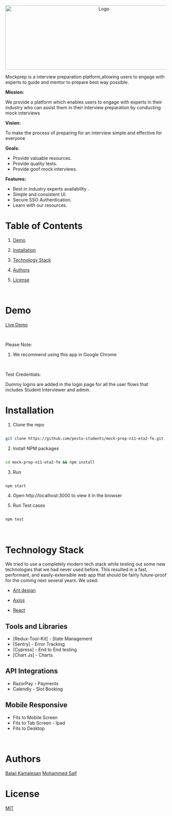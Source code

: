 
<!-- PROJECT LOGO -->

<br  />

<p  align="center">

<img  src="https://res.cloudinary.com/mock-prep/image/upload/v1638635421/Mockprep/Uilities/mp_Logo_n7fhp6.png"  alt="Logo"  width="600"  height="200"  >

</p>

Mockprep is a interview preparation platform,allowing users to engage with experts to guide and mentor to prepare best way possible.

**Mission:**

We provide a platform which enables users to engage with experts in their industry who can assist them in their interview preparation by conducting mock interviews

**Vision:**

To make the process of preparing for an interview simple and effective for everyone

**Goals:**

-   Provide valuable resources.
-   Provide quality tests.
-   Provide goof mock interviews.

**Features:**

-   Best in industry experts availability .
-   Simple and consistent UI.
-   Secure SSO Authentication.
-   Learn with our resources.

<!-- TABLE OF CONTENTS -->


# Table of Contents

  

1. [Demo](#demo)

2. [Installation](#installation)

3. [Technology Stack](#technology-stack)

4. [Authors](#authors)

5. [License](#license)

  

<br/>

  

# Demo

  

[Live Demo](https://mockprep.netlify.app/)

  

<br/>

  

Please Note:

  

1. We recommend using this app in Google Chrome


  
  

<br/>

Test Credentials:

 Dummy logins are added in the login page for all the user flows that includes Student Interviewer and admin.
  

# Installation

  

1. Clone the repo

```sh

git clone https://github.com/pesto-students/mock-prep-n11-eta2-fe.git

```



2. Install NPM packages

```sh

cd mock-prep-n11-eta2-fe && npm install

```

3. Run

```sh

npm start

```

4. Open http://localhost:3000 to view it in the browser

  

6. Run Test cases

```sh

npm test

```

<br/>

  

# Technology Stack

  

We tried to use a completely modern tech stack while testing out some new technologies that we had never used before. This resulted in a fast, performant, and easily-extensible web app that should be fairly future-proof for the coming next several years. We used:

  

- [Ant design](https://ant.design/)

- [Axios](https://axios-http.com/docs/intro)

- [React](https://reactjs.org/)

## Tools and Libraries

-   [Redux-Tool-Kit] - State Management
-   [Sentry] - Error Tracking
-   [Cypress] - End to End testing
-   [Chart Js] - Charts

## [](https://github.com/pesto-students/mock-prep-n11-eta2-fe#api-integrations)API Integrations

-   RazorPay - Payments
-   Calendly - Slot Booking

## [](https://github.com/pesto-students/mock-prep-n11-eta2-fe#mobile-responsive)Mobile Responsive

-   Fits to Mobile Screen
-   Fits to Tab Screen - Ipad
-   Fits to Desktop

  

<br/>

  

# Authors

  
[Balaji Kamalesan](https://github.com/balaji-kamalesan-au3)
[Mohammed Saif ](https://github.com/saifmohammed888) 


  

  

# License

  

[MIT](https://opensource.org/licenses/MIT)
